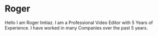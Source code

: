 # Roger
Hello I am Roger Imtiaz. I am a Professional Video Editor with 5 Years of Experience. I have worked in many Companies over the past 5 years.
